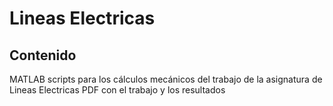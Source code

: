 <snipet>

# Lineas Electricas

## Contenido
MATLAB scripts para los cálculos mecánicos del trabajo de la asignatura de Lineas Electricas 
PDF con el trabajo y los resultados


</snipet>
